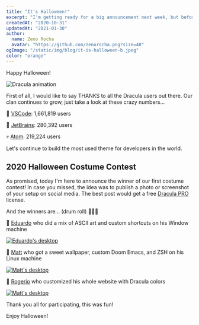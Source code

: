 ```yaml
---
title: "It's Halloween!"
excerpt: "I'm getting ready for a big announcement next week, but before we talk about that, I want to share a ton of new themes with you."
createdAt: "2020-10-31"
updatedAt: "2021-01-30"
author:
  name: Zeno Rocha
  avatar: "https://github.com/zenorocha.png?size=48"
ogImage: "/static/img/blog/it-is-halloween-b.jpeg"
color: "orange"
---
```


Happy Halloween!

![Dracula animation](/static/img/blog/it-is-halloween-a.gif)

First of all, I would like to say THANKS to all the Dracula users out there. Our clan continues to grow, just take a look at these crazy numbers...

👻 [VSCode](https://marketplace.visualstudio.com/items?itemName=dracula-theme.theme-dracula): 1,661,819 users

🧟 [JetBrains](https://plugins.jetbrains.com/plugin/12275-dracula-theme): 280,392 users

💀 [Atom](https://atom.io/themes/dracula-syntax): 219,224 users

Let's continue to build the most used theme for developers in the world.

## 2020 Halloween Costume Contest

As promised, today I'm here to announce the winner of our first costume contest! In case you missed, the idea was to publish a photo or screenshot of your setup on social media. The best post would get a free [Dracula PRO](/pro) license.

And the winners are... (drum roll) 🥁🥁🥁

🥇 [Eduardo](https://twitter.com/pqDuh_/status/1322294369165234182) who did a mix of ASCII art and custom shortcuts on his Window machine

[![Eduardo's desktop](/static/img/blog/it-is-halloween-b.jpeg)](https://twitter.com/pqDuh_/status/1322294369165234182)

🥈 [Matt](https://www.linkedin.com/posts/activity-6727256146886893568-sZ4N/) who got a sweet wallpaper, custom Doom Emacs, and ZSH on his Linux machine

[![Matt's desktop](/static/img/blog/it-is-halloween-c.jpeg)](https://www.linkedin.com/posts/activity-6727256146886893568-sZ4N/)

🥉 [Rogerio](https://twitter.com/RogerioOrioli/status/1321586501625483267) who customized his whole website with Dracula colors

[![Matt's desktop](/static/img/blog/it-is-halloween-d.jpeg)](https://twitter.com/RogerioOrioli/status/1321586501625483267)

Thank you all for participating, this was fun!

Enjoy Halloween!
